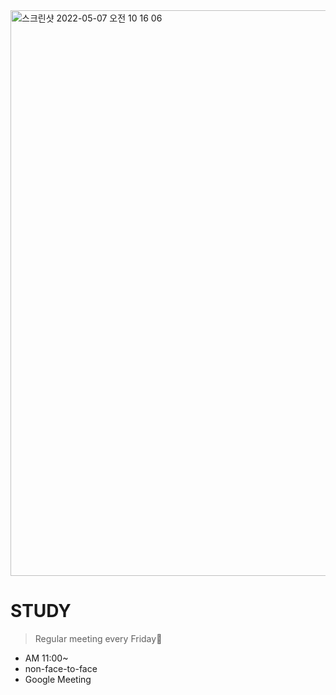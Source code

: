<img width="905" alt="스크린샷 2022-05-07 오전 10 16 06" src="https://user-images.githubusercontent.com/96707384/167232183-f505ccdf-de42-4bb0-9cdf-a0f8a87ba756.png">


# STUDY

> Regular meeting every Friday📝
  * AM 11:00~
  * non-face-to-face
  * Google Meeting
